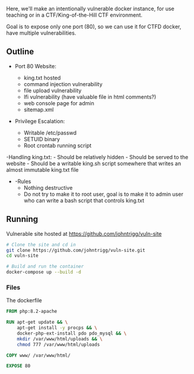 Here, we'll make an intentionally vulnerable docker instance, for use teaching or in a CTF/King-of-the-Hill CTF environment.

Goal is to expose only one port (80), so we can use it for CTFD docker, have multiple vulnerabilities.

## Outline
- Port 80 Website:
    - king.txt hosted
    - command injection vulnerability
    - file upload vulnerability
    - lfi vulnerability (have valuable file in html comments?)
    - web console page for admin
    - sitemap.xml

- Privilege Escalation:
	- Writable /etc/passwd
	- SETUID binary
	- Root crontab running script

-Handling king.txt:
	- Should be relatively hidden
	- Should be served to the website
	- Should be a writable king.sh script somewhere that writes an almost immutable king.txt file

- -Rules
	- Nothing destructive
	- Do not try to make it to root user, goal is to make it to admin user who can write a bash script that controls king.txt


## Running
Vulnerable site hosted at 
https://github.com/johntrigg/vuln-site

```bash
# Clone the site and cd in
git clone https://github.com/johntrigg/vuln-site.git
cd vuln-site

# Build and run the container
docker-compose up --build -d

```

### Files
The dockerfile
```dockerfile
FROM php:8.2-apache

RUN apt-get update && \
    apt-get install -y procps && \
    docker-php-ext-install pdo pdo_mysql && \
    mkdir /var/www/html/uploads && \
    chmod 777 /var/www/html/uploads

COPY www/ /var/www/html/

EXPOSE 80

```

